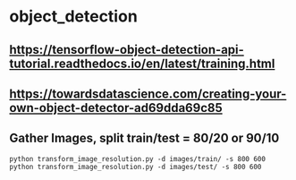 # object_detection

## https://tensorflow-object-detection-api-tutorial.readthedocs.io/en/latest/training.html

## https://towardsdatascience.com/creating-your-own-object-detector-ad69dda69c85

## Gather Images, split train/test = 80/20 or 90/10

`python transform_image_resolution.py -d images/train/ -s 800 600`
`python transform_image_resolution.py -d images/test/ -s 800 600`